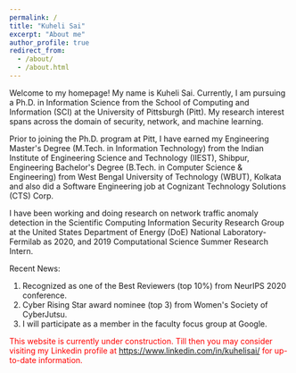 ```yaml
---
permalink: /
title: "Kuheli Sai"
excerpt: "About me"
author_profile: true
redirect_from: 
  - /about/
  - /about.html
---
```






Welcome to my homepage! My name is Kuheli Sai. Currently, I am pursuing a Ph.D. in Information Science from the School of Computing and Information (SCI) at the University of Pittsburgh (Pitt). My research interest spans across the domain of security, network, and machine learning.

<!--My research interest includes:  
1. Blockchain Security
1. IoT and Network Traffic Anomaly Detection
1. Healthcare Data Security
1. Critical Infrastructure Security
1. Applied Machine Learning -->

Prior to joining the Ph.D. program at Pitt, I have earned my Engineering Master's Degree (M.Tech. in Information Technology) from the Indian Institute of Engineering Science and Technology (IIEST), Shibpur, Engineering Bachelor's Degree (B.Tech. in Computer Science & Engineering) from West Bengal University of Technology (WBUT), Kolkata and also did a Software Engineering job at Cognizant Technology Solutions (CTS) Corp.


I have been working and doing research on network traffic anomaly detection in the Scientific Computing Information Security Research Group at the United States Department of Energy (DoE) National Laboratory-Fermilab as 2020, and 2019 Computational Science Summer Research Intern.


Recent News:

1. Recognized as one of the Best Reviewers (top 10%) from NeurIPS 2020 conference.
1. Cyber Rising Star award nominee (top 3) from Women's Society of CyberJutsu.
1. I will participate as a member in the faculty focus group at Google.


<p style="color:red;">This website is currently under construction. Till then you may consider visiting my Linkedin profile at <a href="https://www.linkedin.com/in/kuhelisai/">https://www.linkedin.com/in/kuhelisai/</a> for up-to-date information.

<!--I am open to research internship opportunities for the Summer of 2021 where I would like to apply my acquired knowledge gained so far from Academic, Industry, Leadership, and Research experiences and contribute to the team to the best of my abilities. You can reach out to me via email at sai.kuheli@gmail.com with any advisement, opportunities, collaboration, and/or concerns. Thank you. -->




